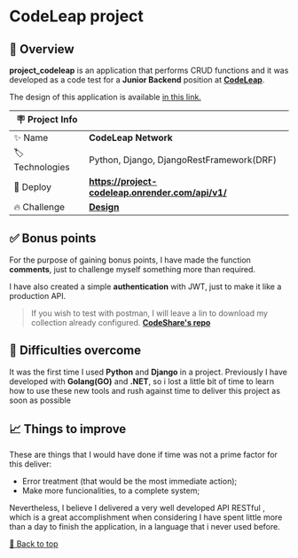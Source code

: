 <div id='top'>

# CodeLeap project

</div>

## 🔎 Overview

**project_codeleap** is an application that performs CRUD functions and it was developed as a code test for a **Junior Backend** position at [**CodeLeap**](https://codeleap.co.uk/).

The design of this application is available [in this link.](https://www.figma.com/design/0OQWLQmU14SF2cDhHPJ2sx/CodeLeap-Engineering-Test?node-id=33054-16&t=Cfd1CyqkJrJo84XO-0)

<!-- prettier-ignore -->
| 🪧 Project Info |  |
| ------------- | - |
| ✨ Name | **CodeLeap Network** |
| 🏷️ Technologies | Python, Django, DjangoRestFramework(DRF) |
| 🚀 Deploy | **https://project-codeleap.onrender.com/api/v1/** |
| 🔥 Challenge | [**Design**](https://www.figma.com/design/0OQWLQmU14SF2cDhHPJ2sx/CodeLeap-Engineering-Test?node-id=33054-16&t=Cfd1CyqkJrJo84XO-0) |


## ✅ Bonus points

For the purpose of gaining bonus points, I have made the function **comments**, just to challenge myself something more than required.

I have also created a simple **authentication** with JWT, just to make it like a production API.

> If you wish to test with postman, I will leave a lin to download my collection already configured. [**CodeShare's repo**](https://drive.google.com/drive/folders/1SrguPPkMjkyHvAV4PK5Jw9JWPR1ML6Fv?usp=sharing)

## 💪 Difficulties overcome

It was the first time I used **Python** and **Django** in a project. Previously I have developed with **Golang(GO)** and **.NET**, so i lost a little bit of time to learn how to use these new tools and rush against time to deliver this project as soon as possible

## 📈 Things to improve

These are things that I would have done if time was not a prime factor for this deliver:

- Error treatment (that would be the most immediate action);
- Make more funcionalities, to a complete system;

Nevertheless, I believe I delivered a very well developed API RESTful , which is a great accomplishment when considering I have spent little more than a day to finish the application, in a language that i never used before.

<a href='#top'>🔼 Back to top</a>

